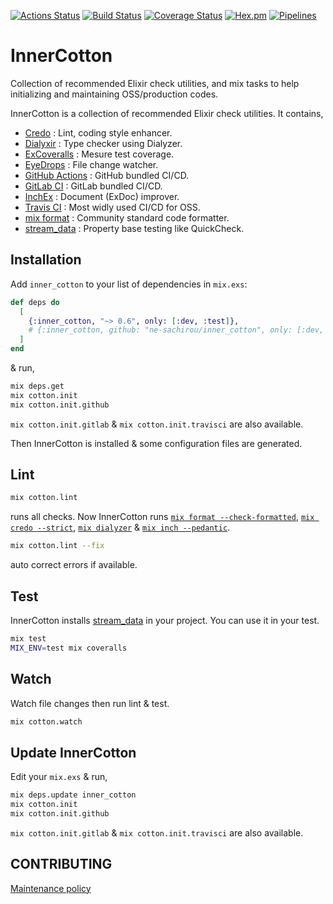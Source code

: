 [![Actions Status](https://github.com/ne-sachirou/inner_cotton/workflows/test/badge.svg)](https://github.com/ne-sachirou/inner_cotton/actions)
[![Build Status](https://travis-ci.com/ne-sachirou/inner_cotton.svg?branch=master)](https://travis-ci.com/ne-sachirou/inner_cotton)
[![Coverage Status](https://coveralls.io/repos/github/ne-sachirou/inner_cotton/badge.svg)](https://coveralls.io/github/ne-sachirou/inner_cotton)
[![Hex.pm](https://img.shields.io/hexpm/v/inner_cotton.svg)](https://hex.pm/packages/inner_cotton)
[![Pipelines](https://gitlab.com/ne_sachirou/inner_cotton/badges/master/pipeline.svg)](https://gitlab.com/ne_sachirou/inner_cotton/pipelines)

# InnerCotton

Collection of recommended Elixir check utilities, and mix tasks to help initializing and maintaining OSS/production codes.

InnerCotton is a collection of recommended Elixir check utilities. It contains,

- [Credo][credo] : Lint, coding style enhancer.
- [Dialyxir][dialyxir] : Type checker using Dialyzer.
- [ExCoveralls][excoveralls] : Mesure test coverage.
- [EyeDrops][eyedrops] : File change watcher.
- [GitHub Actions][github actions] : GitHub bundled CI/CD.
- [GitLab CI][gitlab ci] : GitLab bundled CI/CD.
- [InchEx][inchex] : Document (ExDoc) improver.
- [Travis CI][travis ci] : Most widly used CI/CD for OSS.
- [mix format][formatter] : Community standard code formatter.
- [stream_data][stream_data] : Property base testing like QuickCheck.

## Installation

Add `inner_cotton` to your list of dependencies in `mix.exs`:

```elixir
def deps do
  [
    {:inner_cotton, "~> 0.6", only: [:dev, :test]},
    # {:inner_cotton, github: "ne-sachirou/inner_cotton", only: [:dev, :test]},
  ]
end
```

& run,

```sh
mix deps.get
mix cotton.init
mix cotton.init.github
```

`mix cotton.init.gitlab` & `mix cotton.init.travisci` are also available.

Then InnerCotton is installed & some configuration files are generated.

## Lint

```sh
mix cotton.lint
```

runs all checks. Now InnerCotton runs [`mix format --check-formatted`][formatter], [`mix credo --strict`][credo], [`mix dialyzer`][dialyxir] & [`mix inch --pedantic`][inchex].

```sh
mix cotton.lint --fix
```

auto correct errors if available.

## Test

InnerCotton installs [stream_data][stream_data] in your project. You can use it in your test.

```sh
mix test
MIX_ENV=test mix coveralls
```

## Watch

Watch file changes then run lint & test.

```sh
mix cotton.watch
```

## Update InnerCotton

Edit your `mix.exs` & run,

```sh
mix deps.update inner_cotton
mix cotton.init
mix cotton.init.github
```

`mix cotton.init.gitlab` & `mix cotton.init.travisci` are also available.

## CONTRIBUTING

[Maintenance policy](https://github.com/ne-sachirou/inner_cotton/wiki/Maintenance-policy)

[credo]: https://hex.pm/packages/credo
[dialyxir]: https://hex.pm/packages/dialyxir
[excoveralls]: https://hex.pm/packages/excoveralls
[eyedrops]: https://hex.pm/packages/eye_drops
[formatter]: https://hexdocs.pm/elixir/Code.html#format_string!/2
[github actions]: https://github.co.jp/features/actions
[gitlab ci]: https://about.gitlab.com/stages-devops-lifecycle/continuous-integration/
[inchex]: https://hex.pm/packages/inch_ex
[stream_data]: https://hex.pm/packages/stream_data
[travis ci]: https://travis-ci.com/
